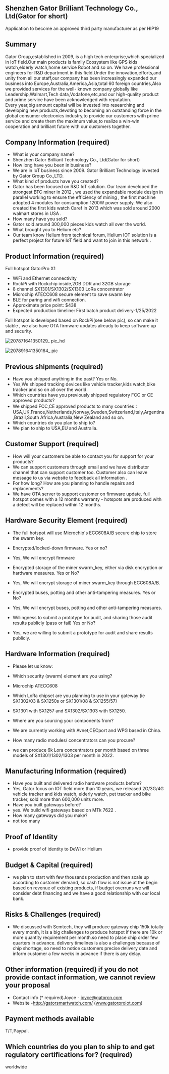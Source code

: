 ## Shenzhen Gator Brilliant Technology Co., Ltd(Gator for short)
Application to become an approved third party manufacturer as per HIP19
## Summary
Gator Group,established in 2009, is a high tech enterprise,which specialized in IoT field.Our main products is family Ecosystem like GPS kids watch,elderly watch,home service Robot and so on.
We have professional engineers for R&D department in this field.Under the innovation,efforts,and unity from all our staff,our company has been increasingly expanded our business into Europe,Australia,America,Asia,total 60 foreign countries,Also we provided services for the well- known company globally like Leadership,Walmart,Tech data,Vodafone,etc,and our high-quality product and prime service have been acknowledged with reputation.                                                           
Every year,big amount capital will be invested into researching and developing new products,devoting to becoming an outstanding force in the global consumer electronics industry,to provide our customers with prime service and create them the maximum value,to realize a win-win cooperation and brilliant future with our customers together.
## Company Information (required)
* What is your company name?
* Shenzhen Gator Brilliant Technology Co., Ltd(Gator for short)
* How long have you been in business? 
* We are in IoT business since 2009. Gator Brilliant Technology invested by Gator Group Co.,LTD.
* What kind of products have you created? 
* Gator has been focused on R&D IoT solution. Our team developed the strongest BTC miner in 2012 , we used the expandable module design in parallel working to ensure the efficiency of mining , the first machine adopted 4 modules for consumption 1200W power supply. We also created the first kids watch Caref in 2013 which was sold around 2000 walmart stores in USA .
* How many have you sold? 
* Gator sold around 300,000 pieces kids watch all over the world.
* What brought you to Helium etc? 
* Our team know Helium from technical forum, Helium IOT solution is a perfect project for future IoT field and want to join in this network .
## Product Information (required)
Full hotspot GatorPro X1
* WiFi and Ethernet connectivity                       
* RockPi with Rockchip inside,2GB DDR and 32GB storage
* 8 channel SX1301/SX1302/SX1303 LoRa concentrator
* Microchip ATECC608 secure element to save swarm key 
* BLE for paring and wifi connection.
* Approximate price point: $438
* Expected production timeline: First batch product delivery-1/25/2022


Full hotspot is developed based on RockPi(see below pic), so can make it stable , we also have OTA firmware updates already to keep software up and security.

![207871641350129_ pic_hd](https://user-images.githubusercontent.com/90736405/148151765-cfaad10b-e874-4ab7-8a30-9ef1b296ce2a.jpg)

![207891641350164_ pic](https://user-images.githubusercontent.com/90736405/148151844-bf15f8f6-3d4b-4302-9a1f-17c0246c27a4.jpg)

## Previous shipments (required)
* Have you shipped anything in the past? Yes or No.
* Yes,We shipped tracking devices like vehicle tracker,kids watch,bike tracker and so on all over the world.
* Which countries have you previously shipped regulatory FCC or CE approved products? 
* We shipped FCC,CE approved products to many countries：USA,UK,France,Netherlands,Norway,Sweden,Switzerland,Italy,Argentina,Brazil,South Africa,Australia,New Zealand and so on.
* Which countries do you plan to ship to? 
* We plan to ship to USA,EU and Australia.
## Customer Support (required)
* How will your customers be able to contact you for support for your products? 
* We can support customers through email and we have distributor channel that can support customer too. Customer also can leave message to us via website to feedback all information . 
* For how long? How are you planning to handle repairs and replacements? 
* We have OTA server to support customer on firmware update. full hotspot comes with a 12 months warranty - hotspots are produced with a defect will be replaced within 12 months.

## Hardware Security Element (required)
* The full hotspot will use Microchip's ECC608A/B secure chip to store the swarm key.

* Encrypted/locked-down firmware. Yes or no? 
* Yes, We will encrypt firmware 
* Encrypted storage of the miner swarm_key, either via disk encryption or hardware measures. Yes or No?
* Yes, We will encrypt storage of miner swarm_key through ECC608A/B.
* Encrypted buses, potting and other anti-tampering measures. Yes or No?
* Yes, We will encrypt buses, potting and other anti-tampering measures.
* Willingness to submit a prototype for audit, and sharing those audit results publicly (pass or fail) Yes or No?
* Yes, we are willing to submit a prototype for audit and share results publicly.

## Hardware Information (required)
* Please let us know:

* Which security (swarm) element are you using? 
* Microchip ATECC608

* Which LoRa chipset are you planning to use in your gateway (ie SX1302/03 & SX1250s or SX1301/08 & SX1255/57) 
* SX1301 with SX1257 and SX1302/SX1303 with SX1250.
 
* Where are you sourcing your components from? 
* We are currently working with Avnet,CECport and WPG based in China.

* How many radio modules/ concentrators can you procure? 
* we can produce 6k Lora concentrators per month based on three models of SX1301/1302/1303 per month in 2022.

## Manufacturing Information (required)
* Have you built and delivered radio hardware products before?
* Yes, Gator focus on IOT field more than 10 years, we released 2G/3G/4G vehicle tracker and kids watch, elderly watch, pet tracker and bike tracker, sold more than 600,000 units more.
* Have you built gateways before? 
* yes. We build wifi gateways based on MTk 7622 . 
* How many gateways did you make? 
* not too many

## Proof of Identity
* provide proof of identity to DeWi or Helium


## Budget & Capital (required)
* we plan to start with few thousands production and then scale up according to customer demand, so cash flow is not issue at the begin based on revenue of existing products, if budget overruns we will consider debt financing and we have a good relationship with our local bank. 
## Risks & Challenges (required)
* We discussed with Semtech, they will produce gateway chip 150k totally every month, it is a big challenges to produce hotspot if there are 10k or more quantity requirement per month.so need to place chip order few quarters in advance.  delivery timelines is also a challenges because of chip shortage, so need to notice customers precise delivery date and inform customer a few weeks in advance if there is any delay.

## Other information (required) if you do not provide contact information, we cannot review your proposal
* Contact info (* required)Joyce - joyce@gatorcn.com
* Website -http://gatorsmartwatch.com/ (www.gatorproiot.com)

## Payment methods available 
T/T,Paypal.
## Which countries do you plan to ship to and get regulatory certifications for? (required)
worldwide
